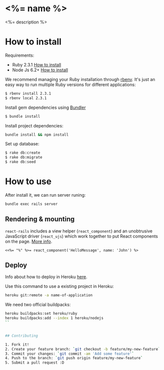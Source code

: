 # <%= name %>

<%= description %>

# How to install

Requirements:

* Ruby 2.3.1 [How to install](https://gorails.com/setup/osx/10.10-yosemite)
* Node Js 6.2+ [How to install](https://nodejs.org/en/download/)

We recommend managing your Ruby installation through
[rbenv](https://github.com/sstephenson/rbenv). It's just an easy way to
run multiple Ruby versions for different applications:

```bash
$ rbenv install 2.3.1
$ rbenv local 2.3.1
```

Install gem dependencies using [Bundler](http://bundler.io/)

```bash
$ bundle install
```

Install project dependencies:

```bash
bundle install && npm install
```

Set up database:

```bash
$ rake db:create
$ rake db:migrate
$ rake db:seed
```

# How to use

After install it, we can run server runing:

```bash
bundle exec rails server
```

## Rendering & mounting

`react-rails` includes a view helper (`react_component`) and an unobtrusive JavaScript driver (`react_ujs`) which work together to put React components on the page. [More info](https://github.com/reactjs/react-rails#rendering--mounting).

```erb
<<%= "%" %>= react_component('HelloMessage', name: 'John') %>
```

## Deploy

Info about how to deploy in Heroku [here](https://devcenter.heroku.com/articles/getting-started-with-rails5).

Use this command to use a existing project in Heroku:

```bash
heroku git:remote -a name-of-application
```

We need two official buildpacks:

```bash
heroku buildpacks:set heroku/ruby
heroku buildpacks:add --index 1 heroku/nodejs
``


## Contributing

1. Fork it!
2. Create your feature branch: `git checkout -b feature/my-new-feature`
3. Commit your changes: `git commit -am 'Add some feature'`
4. Push to the branch: `git push origin feature/my-new-feature`
5. Submit a pull request :D
